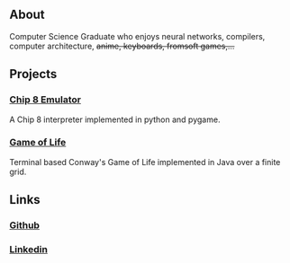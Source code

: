 ## About
Computer Science Graduate who enjoys neural networks, compilers, computer architecture, ~~anime, keyboards, fromsoft games,...~~
## Projects
### [Chip 8 Emulator](https://github.com/arrrayyy/chip8)
A Chip 8 interpreter implemented in python and pygame.
### [Game of Life](https://github.com/arrrayyy/gameoflife)
Terminal based Conway's Game of Life implemented in Java over a finite grid.
## Links
### [Github](https://github.com/arrrayyy)
### [Linkedin](https://www.linkedin.com/in/raumaan-ahmed-3a46131bb/) 
